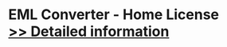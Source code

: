# EML Converter - Home License<br />[>> Detailed information](https://secure.shareit.com/shareit/product.html?productid=300774783&affiliateid=200057808)